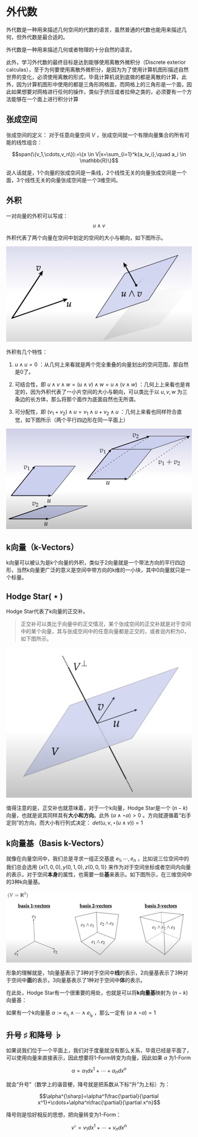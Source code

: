 # 外代数
外代数是一种用来描述几何空间的代数的语言，虽然普通的代数也能用来描述几何，但外代数是最合适的。

外代数是一种用来描述几何或者物理的十分自然的语言。

此外，学习外代数的最终目标是达到能够使用离散外微积分（Discrete exterior calculas），至于为何要使用离散外微积分，是因为为了使用计算机图形描述自然世界的变化，必须使用离散的形式，毕竟计算机说到底做的都是离散的计算，此外，因为计算机图形中使用的都是三角形网格面，而网格上的三角形是一个面，因此如果想要对网格进行任何的操作，类似于挤压或者拉伸之类的，必须要有一个方法能够在一个面上进行积分计算

## 张成空间
张成空间的定义：
对于任意向量空间 $V$ ，张成空间就一个有限向量集合的所有可能的线性组合：

$$span(\{v_1,\cdots,v_n\}):=\{x \in V|x=\sum_{i=1}^k{a_iv_i},\quad a_i \in \mathbb{R}\}$$

说人话就是，1个向量的张成空间是一条线，2个线性无关的向量张成空间是一个面，3个线性无关的向量张成空间是一个3维空间。

## 外积
一对向量的外积可以写成：
 $$u\wedge v$$

外积代表了两个向量在空间中划定的空间的大小与朝向，如下图所示。

![wedge](./images/Lecture3/wedge.png)

外积有几个特性：

1.  $u\wedge u=0$ ：从几何上来看就是两个完全重叠的向量划出的空间范围，那自然是0了。

2. 可结合性，即 $u\wedge v\wedge w=(u\wedge v)\wedge w=u\wedge (v\wedge w)$ ：几何上上来看也是肯定的，因为外积代表了一小片空间的大小与朝向，可以类比于以 $u,v,w$ 为三条边的长方体，那么将那个面作为底面自然也无所谓。

3. 可分配性，即 $(v_1+v_2)\wedge u=v_1\wedge u+v_2\wedge u$ ：几何上来看也同样符合直觉，如下图所示（两个平行四边形在同一平面上）

![distributivity_of_wedge](./images/Lecture3/distributivity_of_wedge.png)

## k向量（k-Vectors）
k向量可以被认为是k个向量的外积，类似于2向量就是一个带法方向的平行四边形，当然k向量更广泛的意义是空间中带方向的k维的一小块，其中0向量就只是一个标量。

## Hodge Star( $\star$ )
Hodge Star代表了k向量的正交补。

> 正交补可以类比于向量中的正交情况，某个张成空间的正交补就是对于空间中的某个向量，其与张成空间中的任意向量都是正交的，或者说内积为0，如下图所示。

![orthogonal_complement](./images/Lecture3/orthogonal_complement.png)

值得注意的是，正交补也就意味着，对于一个k向量，Hodge Star是一个 $(n-k)$ 向量，也就是说其同样具有**大小和方向**。此外 $(\alpha \wedge \star \alpha)>0$ 。方向就遵循着“右手定则”的方向，而大小有行列式决定： $det(u,v,\star(u\wedge v))=1$

## k向量基（Basis k-Vectors）
就像在向量空间中，我们总是寻求一组正交基底 ${e_1,\cdots,e_n}$ ，比如说三位空间中的我们总会选用 $\{x(1,0,0),y(0,1,0),z(0,0,1)\}$ 来作为对于空间坐标或者空间内向量的表示，对于空间**本身**的属性，也需要一些**基**来表示。如下图所示，在三维空间中的3种k向量基。

![basis_k-vectors](./images/Lecture3/basis_k-vector.png)

形象的理解就是，1向量基表示了3种对于空间中**线**的表示，2向量基表示了3种对于空间中**面**的表示，3向量基表示了1种对于空间中**体**的表示。

在此处，Hodge Star有一个很重要的用处，也就是可以将**k向量基**映射为 $(n-k)$ 向量基：

如果有一个k向量基 $\alpha:=e_{i_1}\wedge \cdots \wedge e_{i_k}$ ，那么一定有 $(\alpha \wedge \star \alpha)=1$ 

## 升号 $\sharp$ 和降号 $\flat$
如果说我们位于一个平面上，我们对于度量就没有那么关系，毕竟已经是平面了，可以使用向量来直接表示，因此想要将1-Form转变为向量，因此如果 $\alpha$ 为1-Form

$$\alpha=\alpha_1dx^1+\cdots+\alpha_n dx^n$$

就会“升号”（数学上的谐音梗，降号就是把系数从下标“升”为上标）为：

$$\alpha^{\sharp}=\alpha^1\frac{\partial}{\partial x^1}+\cdots+\alpha^n\frac{\partial}{\partial x^n}$$

降号则是恰好相反的思想，把向量转变为1-Form：

$$v^{\flat}=v_1dx^1+\cdots+v_ndx^n$$